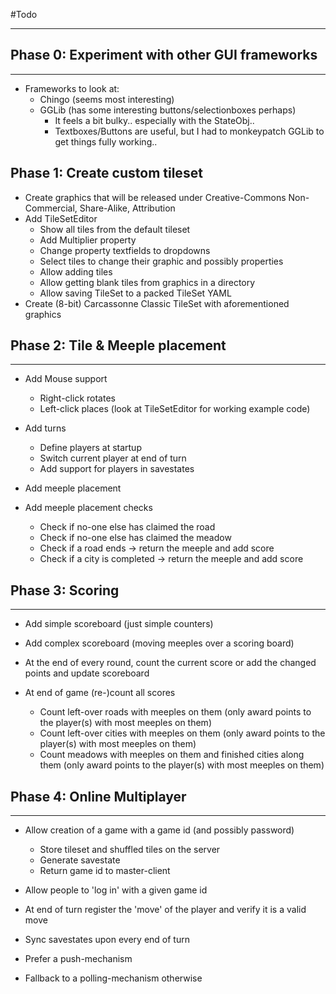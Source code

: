 #Todo
******************************************************************************

## Phase 0: Experiment with other GUI frameworks
******************************************************************************

* Frameworks to look at:
  * Chingo (seems most interesting)
  * GGLib (has some interesting buttons/selectionboxes perhaps)
    * It feels a bit bulky.. especially with the StateObj..
    * Textboxes/Buttons are useful, but I had to monkeypatch GGLib to get things fully working..

## Phase 1: Create custom tileset

* Create graphics that will be released under Creative-Commons Non-Commercial, Share-Alike, Attribution
* Add TileSetEditor
  * Show all tiles from the default tileset
  * Add Multiplier property
  * Change property textfields to dropdowns
  * Select tiles to change their graphic and possibly properties
  * Allow adding tiles
  * Allow getting blank tiles from graphics in a directory
  * Allow saving TileSet to a packed TileSet YAML
* Create (8-bit) Carcassonne Classic TileSet with aforementioned graphics

## Phase 2: Tile & Meeple placement
******************************************************************************

* Add Mouse support
  * Right-click rotates
  * Left-click places (look at TileSetEditor for working example code)

* Add turns

  * Define players at startup
  * Switch current player at end of turn
  * Add support for players in savestates

* Add meeple placement
* Add meeple placement checks

  * Check if no-one else has claimed the road
  * Check if no-one else has claimed the meadow
  * Check if a road ends -> return the meeple and add score
  * Check if a city is completed -> return the meeple and add score

## Phase 3: Scoring
******************************************************************************

* Add simple scoreboard (just simple counters)
* Add complex scoreboard (moving meeples over a scoring board)
* At the end of every round, count the current score or add the changed points and update scoreboard
* At end of game (re-)count all scores

  * Count left-over roads with meeples on them (only award points to the player(s) with most meeples on them)
  * Count left-over cities with meeples on them (only award points to the player(s) with most meeples on them)
  * Count meadows with meeples on them and finished cities along them (only award points to the player(s) with most meeples on them)
  

## Phase 4: Online Multiplayer
******************************************************************************

* Allow creation of a game with a game id (and possibly password)

  * Store tileset and shuffled tiles on the server
  * Generate savestate
  * Return game id to master-client

* Allow people to 'log in' with a given game id
* At end of turn register the 'move' of the player and verify it is a valid move
* Sync savestates upon every end of turn
* Prefer a push-mechanism
* Fallback to a polling-mechanism otherwise